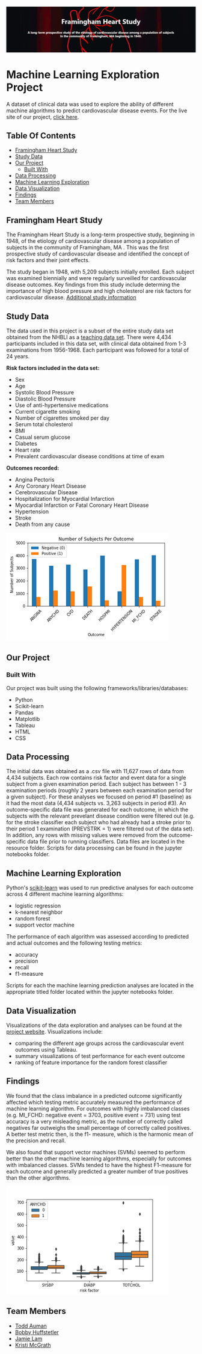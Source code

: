 ![alt text](Images/jumbotron.png)

# Machine Learning Exploration Project

A dataset of clinical data was used to explore the ability of different machine algorithms to predict cardiovascular disease events. For the live site of our project, [click here](https://kmcgrath88.github.io/FraminghamML-Project/summary.html).

<!-- TABLE OF CONTENTS -->
## Table Of Contents

* [Framingham Heart Study](#framingham-heart-study)
* [Study Data](#study-data)
* [Our Project](#our-project)
  * [Built With](#built-with)
* [Data Processing](#data-processing)
* [Machine Learning Exploration](#machine-learning-exploration)
* [Data Visualization](#data-visualization)
* [Findings](#findings)
* [Team Members](#team-members)

<!-- Framingham Heart Study -->
## Framingham Heart Study

The Framingham Heart Study is a long-term prospective study, beginning in 1948, of the etiology of cardiovascular disease among a population of subjects in the community of Framingham, MA .  This was the first prospective study of cardiovascular disease and identified the concept of risk factors and their joint effects.

The study began in 1948, with 5,209 subjects initially enrolled. Each subject was examined biennially and were regularly surveilled for cardiovascular disease outcomes. Key findings from this study include determing the importance of high blood pressure and high cholesterol are risk factors for cardiovascular disease.  [Additional study information](https://www.nhlbi.nih.gov/science/framingham-heart-study-fhs)

<!-- Study Data -->
## Study Data

The data used in this project is a subset of the entire study data set obtained from the NHBLI as a [teaching data set](https://biolincc.nhlbi.nih.gov/teaching/). There were 4,434 participants included in this data set, with clinical data obtained from 1-3 examinations from 1956-1968. Each participant was followed for a total of 24 years. 

**Risk factors included in the data set:**
* Sex
* Age
* Systolic Blood Pressure	
* Diastolic Blood Pressure
* Use of anti-hypertensive medications
* Current cigarette smoking
* Number of cigarettes smoked per day
* Serum total cholesterol
* BMI			
* Casual serum glucose
* Diabetes		
* Heart rate
* Prevalent cardiovascular disease conditions at time of exam

**Outcomes recorded:**
* Angina Pectoris	
* Any Coronary Heart Disease
* Cerebrovascular Disease
* Hospitalization for Myocardial Infarction
* Myocardial Infarction or Fatal Coronary Heart Disease
* Hypertension
* Stroke
* Death from any cause

![subjects per outcome](Images/subjects_per_outcome.png)

<!-- Our Project -->
## Our Project

<!-- Built With -->
### Built With

Our project was built using the following frameworks/libraries/databases:<br>
* Python 
* Scikit-learn
* Pandas
* Matplotlib
* Tableau
* HTML
* CSS

<!-- Data Processing -->
## Data Processing

The initial data was obtained as a .csv file with 11,627 rows of data from 4,434 subjects. Each row contains risk factor and event data for a single subject from a given examination period. Each subject has between 1 - 3 examination periods (roughly 2 years between each examination period for a given subject). For these analyses we focused on period #1 (baseline) as it had the most data (4,434 subjects vs. 3,263 subjects in period #3). An outcome-specific data file was generated for each outcome, in which the subjects with the relevant prevelant disease condition were filtered out (e.g. for the stroke classifier each subject who had already had a stroke prior to their period 1 examination (PREVSTRK = 1) were filtered out of the data set). In addition, any rows with missing values were removed from the outcome-specific data file prior to running classifiers.  Data files are located in the resource folder.  Scripts for data processing can be found in the jupyter notebooks folder.

<!-- Machine Learning Exploration -->
## Machine Learning Exploration

Python's [scikit-learn](https://scikit-learn.org/stable/index.html) was used to run predictive analyses for each outcome across 4 different machine learning algorithms:
* logistic regression
* k-nearest neighbor
* random forest
* support vector machine

The performance of each algorithm was assessed according to predicted and actual outcomes and the following testing metrics:
* accuracy	
* precision
* recall
* f1-measure

Scripts for each the machine learning prediction analyses are located in the appropriate titled folder located within the jupyter notebooks folder.

<!-- Data Visualization -->
## Data Visualization

Visualizations of the data exploration and analyses can be found at the [project website](https://kmcgrath88.github.io/FraminghamML-Project/summary.html).  Visualizations include:
 * comparing the different age groups across the cardiovascular event outcomes using Tableau.
 * summary visualizations of test performance for each event outcome
 * ranking of feature importance for the random forest classifier

<!-- Findings -->
## Findings

We found that the class imbalance in a predicted outcome significantly affected which testing metric accurately measured the performance of machine learning algorithm.  For outcomes with highly imbalanced classes (e.g. MI_FCHD: negative event = 3703, positive event = 731) using test accuracy is a very misleading metric, as the number of correctly called negatives far outweighs the small percentage of correctly called positives.  A better test metric then, is the f1- measure, which is the harmonic mean of the precision and recall.  

We also found that support vector machines (SVMs) seemed to perform better than the other machine learning algorithms, especially for outcomes with imbalanced classes.  SVMs tended to have the highest F1-measure for each outcome and generally predicted a greater number of true positives than the other algorithms.

![alt text](Images/anychd_boxplot.png)

<!-- Team Members -->
## Team Members
* [ Todd Auman ](https://github.com/jtauman)
* [ Bobby Huffstetler ](https://github.com/bhuffstetler)
* [Jamie Lam](https://github.com/jwlam)
* [ Kristi McGrath ](https://github.com/kmcgrath88)
